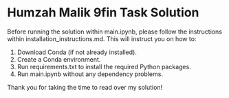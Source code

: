 # Humzah Malik 9fin Task Solution

Before running the solution within main.ipynb, please follow the instructions within installation_instructions.md. This will instruct you on how to:

1. Download Conda (if not already installed).
2. Create a Conda environment.
3. Run requirements.txt to install the required Python packages.
4. Run main.ipynb without any dependency problems.

Thank you for taking the time to read over my solution!

